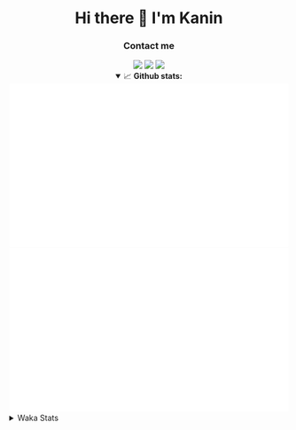 <div align="center">
 <h1>Hi there 👋 I'm Kanin</h1>
 <h3>Contact me</h3>
 <a href="mailto:im@kanin.dev"><img src="https://img.shields.io/badge/gmail-%23D14836.svg?&style=for-the-badge&logo=gmail&logoColor=white"/></a>
 <a href="https://twitter.com/KaninDev"><img src="https://img.shields.io/badge/twitter-%231DA1F2.svg?&style=for-the-badge&logo=twitter&logoColor=white"/></a>
 <a href="https://www.linkedin.com/in/KaninDev"><img src="https://img.shields.io/badge/linkedin-%230077B5.svg?&style=for-the-badge&logo=linkedin&logoColor=white"/></a>
<details open>
  <summary>📈 <b>Github stats:</b></summary>
  <img src="https://github.com/Kanin/Kanin/blob/master/scripts/GitHubStats/generated/overview.svg"/>
  <img src="https://github.com/Kanin/Kanin/blob/master/scripts/GitHubStats/generated/languages.svg"/>
</details>
</div>

<details>
 <summary>Waka Stats</summary>

<!--START_SECTION:waka-->
![Code Time](http://img.shields.io/badge/Code%20Time-1%2C991%20hrs%202%20mins-blue)

![Profile Views](http://img.shields.io/badge/Profile%20Views-7-blue)

![Lines of code](https://img.shields.io/badge/From%20Hello%20World%20I%27ve%20Written-820.1%20thousand%20lines%20of%20code-blue)

**🐱 My GitHub Data** 

> 📦 100.9 kB Used in GitHub's Storage 
 > 
> 🏆 182 Contributions in the Year 2023
 > 
> 🚫 Not Opted to Hire
 > 
> 📜 20 Public Repositories 
 > 
> 🔑 10 Private Repositories 
 > 
**I'm an Early 🐤** 

```text
🌞 Morning                2087 commits        ██████░░░░░░░░░░░░░░░░░░░   25.74 % 
🌆 Daytime                2403 commits        ███████░░░░░░░░░░░░░░░░░░   29.64 % 
🌃 Evening                2436 commits        ████████░░░░░░░░░░░░░░░░░   30.04 % 
🌙 Night                  1182 commits        ████░░░░░░░░░░░░░░░░░░░░░   14.58 % 
```
📅 **I'm Most Productive on Monday** 

```text
Monday                   1575 commits        █████░░░░░░░░░░░░░░░░░░░░   19.43 % 
Tuesday                  1056 commits        ███░░░░░░░░░░░░░░░░░░░░░░   13.02 % 
Wednesday                755 commits         ██░░░░░░░░░░░░░░░░░░░░░░░   09.31 % 
Thursday                 1221 commits        ████░░░░░░░░░░░░░░░░░░░░░   15.06 % 
Friday                   1284 commits        ████░░░░░░░░░░░░░░░░░░░░░   15.84 % 
Saturday                 750 commits         ██░░░░░░░░░░░░░░░░░░░░░░░   09.25 % 
Sunday                   1467 commits        █████░░░░░░░░░░░░░░░░░░░░   18.09 % 
```


📊 **This Week I Spent My Time On** 

```text
🕑︎ Time Zone: America/New_York

💬 Programming Languages: 
Python                   4 hrs 52 mins       ███████████████████░░░░░░   77.23 % 
GitIgnore file           58 mins             ████░░░░░░░░░░░░░░░░░░░░░   15.36 % 
.env file                8 mins              █░░░░░░░░░░░░░░░░░░░░░░░░   02.34 % 
requirements.txt         7 mins              █░░░░░░░░░░░░░░░░░░░░░░░░   02.01 % 
Bash                     6 mins              ░░░░░░░░░░░░░░░░░░░░░░░░░   01.74 % 

🔥 Editors: 
PyCharm                  6 hrs 18 mins       █████████████████████████   100.00 % 

🐱‍💻 Projects: 
BB-CommunityBot          2 hrs 57 mins       ████████████░░░░░░░░░░░░░   46.95 % 
OhioBot                  2 hrs 4 mins        ████████░░░░░░░░░░░░░░░░░   32.94 % 
Bot                      1 hr 7 mins         ████░░░░░░░░░░░░░░░░░░░░░   17.93 % 
Unknown Project          4 mins              ░░░░░░░░░░░░░░░░░░░░░░░░░   01.30 % 
Naila.py                 2 mins              ░░░░░░░░░░░░░░░░░░░░░░░░░   00.72 % 

💻 Operating System: 
Windows                  6 hrs 18 mins       █████████████████████████   100.00 % 
```

**I Mostly Code in Python** 

```text
Python                   26 repos            ██████████████░░░░░░░░░░░   57.78 % 
Java                     7 repos             ████░░░░░░░░░░░░░░░░░░░░░   15.56 % 
JavaScript               4 repos             ██░░░░░░░░░░░░░░░░░░░░░░░   08.89 % 
Kotlin                   2 repos             █░░░░░░░░░░░░░░░░░░░░░░░░   04.44 % 
HTML                     2 repos             █░░░░░░░░░░░░░░░░░░░░░░░░   04.44 % 
```



**Timeline**

![Lines of Code chart](https://raw.githubusercontent.com/Kanin/Kanin/master/assets/bar_graph.png)


 Last Updated on 01/07/2023 07:33:58 UTC
<!--END_SECTION:waka-->
</details>
